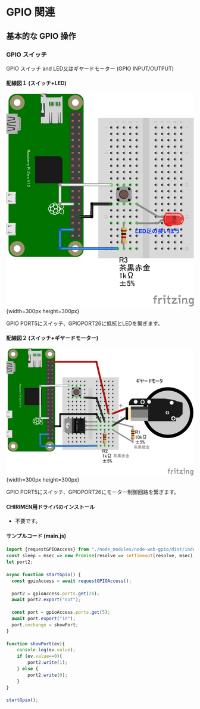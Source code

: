 # GPIO 関連

## 基本的な GPIO 操作

### GPIO スイッチ

GPIO スイッチ and LED又はギヤードモーター (GPIO INPUT/OUTPUT)

#### 配線図１ (スイッチ+LED)

![配線図](./PiZero_gpio-inout.png "schematic"){width=300px height=300px}

GPIO PORT5にスイッチ、GPIOPORT26に抵抗とLEDを繋ぎます。

#### 配線図２ (スイッチ+ギヤードモーター)

![配線図](./PiZero_gpio-inoutMotor.png "schematic"){width=300px height=300px}

GPIO PORT5にスイッチ、GPIOPORT26にモーター制御回路を繋ぎます。

#### CHIRIMEN用ドライバのインストール

- 不要です。

#### サンプルコード (main.js)

```javascript
import {requestGPIOAccess} from "./node_modules/node-web-gpio/dist/index.js";
const sleep = msec => new Promise(resolve => setTimeout(resolve, msec));
let port2;

async function startGpio() {
  const gpioAccess = await requestGPIOAccess();
  
  port2 = gpioAccess.ports.get(26);
  await port2.export("out");

  const port = gpioAccess.ports.get(5);
  await port.export("in");
  port.onchange = showPort;
}

function showPort(ev){
	console.log(ev.value);
    if (ev.value==0){
        port2.write(1);
    } else {
        port2.write(0);
    }
}

startGpio();
```
